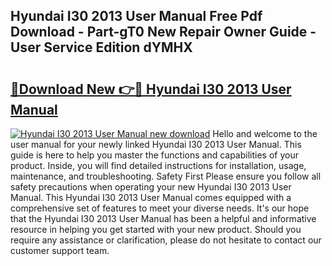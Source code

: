 ## Hyundai I30 2013 User Manual Free Pdf Download - Part-gT0 New Repair Owner Guide - User Service Edition dYMHX

# <h2><a href="http://cf25281.oget.top/?id=Hyundai+I30+2013+User+Manual">🔗Download New 👉🔴 Hyundai I30 2013 User Manual</a></h2>

[![Hyundai I30 2013 User Manual new download](https://i.imgur.com/5g1atiW.png)](http://cf25281.oget.top/?id=Hyundai+I30+2013+User+Manual)
Hello and welcome to the user manual for your newly linked Hyundai I30 2013 User Manual. This guide is here to help you master the functions and capabilities of your product. Inside, you will find detailed instructions for installation, usage, maintenance, and troubleshooting. Safety First Please ensure you follow all safety precautions when operating your new Hyundai I30 2013 User Manual. This Hyundai I30 2013 User Manual comes equipped with a comprehensive set of features to meet your diverse needs. It's our hope that the Hyundai I30 2013 User Manual has been a helpful and informative resource in helping you get started with your new product. Should you require any assistance or clarification, please do not hesitate to contact our customer support team.
